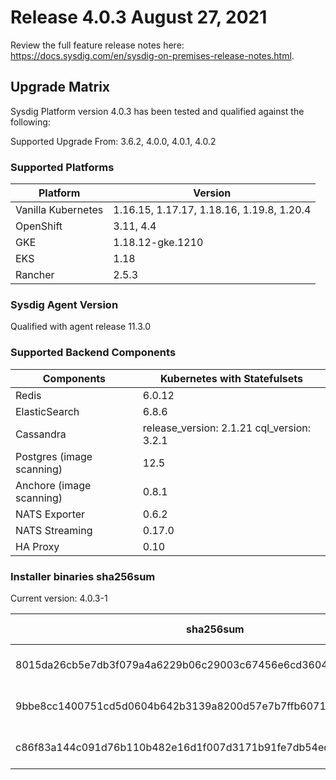 Release 4.0.3 August 27, 2021
===

Review the full feature release notes here: https://docs.sysdig.com/en/sysdig-on-premises-release-notes.html.

Upgrade Matrix
---

Sysdig Platform version 4.0.3 has been tested and qualified against the following:

Supported Upgrade From: 3.6.2, 4.0.0, 4.0.1, 4.0.2

### Supported Platforms

| **Platform** | **Version** |
|---|---|
| Vanilla Kubernetes          | 1.16.15, 1.17.17, 1.18.16, 1.19.8, 1.20.4 |
| OpenShift                   | 3.11, 4.4 |
| GKE                         | 1.18.12-gke.1210 |
| EKS                         | 1.18 |
| Rancher                     | 2.5.3 |

### Sysdig Agent Version

Qualified with agent release 11.3.0

### Supported Backend Components

| **Components** | **Kubernetes with Statefulsets** |
|---|---|
| Redis                      | 6.0.12 |
| ElasticSearch              | 6.8.6 |
| Cassandra                  | release_version: 2.1.21 cql_version: 3.2.1 |
| Postgres (image scanning)  | 12.5|
| Anchore (image scanning)   | 0.8.1 |
| NATS Exporter              | 0.6.2 |
| NATS Streaming             | 0.17.0 |
| HA Proxy                   | 0.10 |


### Installer binaries sha256sum

Current version: 4.0.3-1

| **sha256sum** | **Installer binary ** |
|---|---|
| 8015da26cb5e7db3f079a4a6229b06c29003c67456e6cd36042d2fb3678b4414 | installer-darwin-amd64 |
| 9bbe8cc1400751cd5d0604b642b3139a8200d57e7b7ffb60710f2ba7e5c94715 | installer-linux-amd64 |
| c86f83a144c091d76b110b482e16d1f007d3171b91fe7db54ed30049a6e58503 | installer-windows-amd64.exe |
